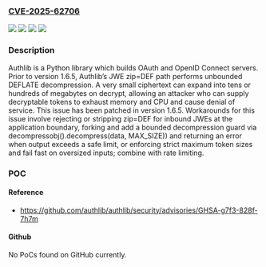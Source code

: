### [CVE-2025-62706](https://cve.mitre.org/cgi-bin/cvename.cgi?name=CVE-2025-62706)
![](https://img.shields.io/static/v1?label=Product&message=authlib&color=blue)
![](https://img.shields.io/static/v1?label=Version&message=%3C%201.6.5%20&color=brightgreen)
![](https://img.shields.io/static/v1?label=Vulnerability&message=CWE-400%3A%20Uncontrolled%20Resource%20Consumption&color=brightgreen)
![](https://img.shields.io/static/v1?label=Vulnerability&message=CWE-770%3A%20Allocation%20of%20Resources%20Without%20Limits%20or%20Throttling&color=brightgreen)

### Description

Authlib is a Python library which builds OAuth and OpenID Connect servers. Prior to version 1.6.5, Authlib’s JWE zip=DEF path performs unbounded DEFLATE decompression. A very small ciphertext can expand into tens or hundreds of megabytes on decrypt, allowing an attacker who can supply decryptable tokens to exhaust memory and CPU and cause denial of service. This issue has been patched in version 1.6.5. Workarounds for this issue involve rejecting or stripping zip=DEF for inbound JWEs at the application boundary, forking and add a bounded decompression guard via decompressobj().decompress(data, MAX_SIZE)) and returning an error when output exceeds a safe limit, or enforcing strict maximum token sizes and fail fast on oversized inputs; combine with rate limiting.

### POC

#### Reference
- https://github.com/authlib/authlib/security/advisories/GHSA-g7f3-828f-7h7m

#### Github
No PoCs found on GitHub currently.

